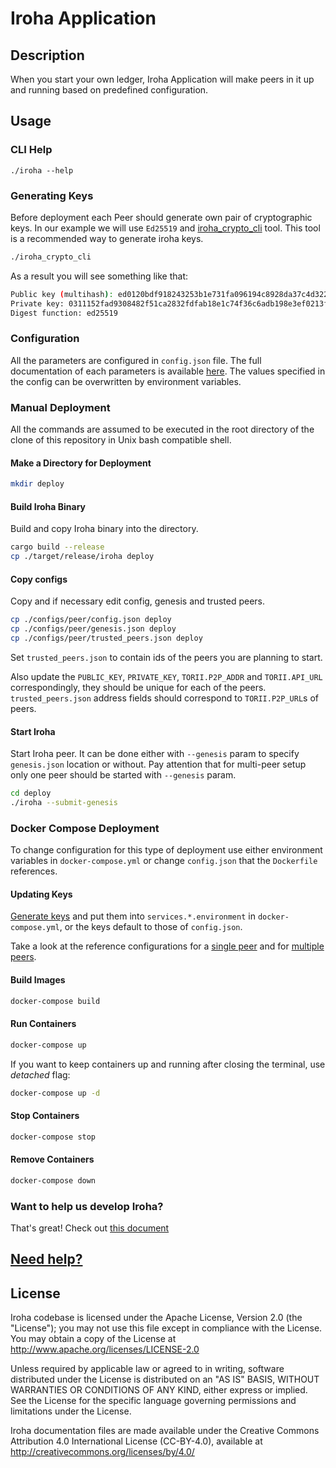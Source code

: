 # Iroha Application

## Description

When you start your own ledger, Iroha Application will make peers in it up and running
based on predefined configuration.

## Usage

### CLI Help
```
./iroha --help
```

### Generating Keys

Before deployment each Peer should generate own pair of cryptographic keys. In our example we will use `Ed25519` and 
[iroha_crypto_cli](https://github.com/hyperledger/iroha/blob/iroha2-dev/crypto_cli/README.md) tool. This tool is a recommended way to generate iroha keys.

```bash
./iroha_crypto_cli
```

As a result you will see something like that:

```bash
Public key (multihash): ed0120bdf918243253b1e731fa096194c8928da37c4d3226f97eebd18cf5523d758d6c
Private key: 0311152fad9308482f51ca2832fdfab18e1c74f36c6adb198e3ef0213fe42fd8bdf918243253b1e731fa096194c8928da37c4d3226f97eebd18cf5523d758d6c
Digest function: ed25519
```

### Configuration

All the parameters are configured in `config.json` file. The full documentation of each parameters is available [here](../docs/source/references/config.md). The values specified in the config can be overwritten by environment variables.

### Manual Deployment

All the commands are assumed to be executed in the root directory of the clone of this repository in Unix bash compatible shell.

#### Make a Directory for Deployment

```bash
mkdir deploy
```

#### Build Iroha Binary

Build and copy Iroha binary into the directory. 

```bash
cargo build --release
cp ./target/release/iroha deploy
```

#### Copy configs

Copy and if necessary edit config, genesis and trusted peers.
```bash
cp ./configs/peer/config.json deploy
cp ./configs/peer/genesis.json deploy
cp ./configs/peer/trusted_peers.json deploy
```

Set `trusted_peers.json` to contain ids of the peers you are planning to start.

Also update the `PUBLIC_KEY`, `PRIVATE_KEY`, `TORII.P2P_ADDR` and `TORII.API_URL` correspondingly, they should be unique for each of the peers. `trusted_peers.json` address fields should correspond to `TORII.P2P_URL`s of peers.

#### Start Iroha

Start Iroha peer. It can be done either with `--genesis` param to specify `genesis.json` location or without. Pay attention that for multi-peer setup only one peer should be started with `--genesis` param.  

```bash
cd deploy
./iroha --submit-genesis
```

### Docker Compose Deployment

To change configuration for this type of deployment use either environment variables in `docker-compose.yml` or change `config.json` that the `Dockerfile` references.

#### Updating Keys

[Generate keys](#generating-keys) and put them into `services.*.environment` in `docker-compose.yml`,
or the keys default to those of `config.json`.

Take a look at the reference configurations for a [single peer](https://github.com/hyperledger/iroha/blob/iroha2-dev/docker-compose-single.yml)
and for [multiple peers](https://github.com/hyperledger/iroha/blob/iroha2-dev/docker-compose.yml).

#### Build Images

```bash
docker-compose build
```

#### Run Containers

```bash
docker-compose up
```

If you want to keep containers up and running after closing the terminal, use *detached* flag:

```bash
docker-compose up -d
```

#### Stop Containers

```bash
docker-compose stop
```

#### Remove Containers

```bash
docker-compose down
```

### Want to help us develop Iroha?

That's great! 
Check out [this document](https://github.com/hyperledger/iroha/blob/iroha2-dev/CONTRIBUTING.md)

## [Need help?](https://github.com/hyperledger/iroha/blob/iroha2-dev/CONTRIBUTING.md#contact)

## License

Iroha codebase is licensed under the Apache License,
Version 2.0 (the "License"); you may not use this file except
in compliance with the License. You may obtain a copy of the
License at http://www.apache.org/licenses/LICENSE-2.0

Unless required by applicable law or agreed to in writing, software
distributed under the License is distributed on an "AS IS" BASIS,
WITHOUT WARRANTIES OR CONDITIONS OF ANY KIND, either express or implied.
See the License for the specific language governing permissions and
limitations under the License.

Iroha documentation files are made available under the Creative Commons
Attribution 4.0 International License (CC-BY-4.0), available at
http://creativecommons.org/licenses/by/4.0/
